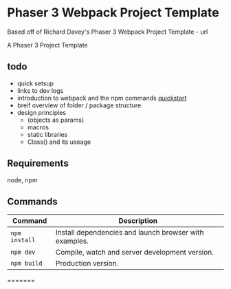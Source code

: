 # Phaser 3 Webpack Project Template

Based off of Richard Davey's Phaser 3 Webpack Project Template - url

A Phaser 3 Project Template

## todo

- quick setsup
- links to dev logs
- introduction to webpack and the npm commands [quickstart](https://medium.com/javascript-training/beginner-s-guide-to-webpack-b1f1a3638460)
- breif overview of folder / package structure.
- design principles
  - (objects as params)
  - macros
  - static libraries
  - Class() and its useage

## Requirements

node, npm

## Commands

| Command | Description |
|---------|-------------|
| `npm install` | Install dependencies and launch browser with examples.|
| `npm dev` | Compile, watch and server development version. |
| `npm build` | Production version. |
=======
